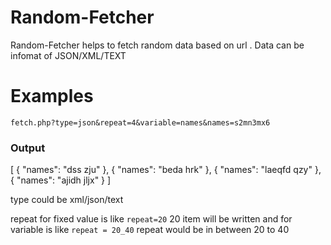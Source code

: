 # Random-Fetcher
Random-Fetcher helps to fetch random data based on url . Data can be infomat of JSON/XML/TEXT

# Examples

``` 
fetch.php?type=json&repeat=4&variable=names&names=s2mn3mx6
```
### Output

[
  {
    "names": "dss zju"
  },
  {
    "names": "beda hrk"
  },
  {
    "names": "laeqfd qzy"
  },
  {
    "names": "ajidh jljx"
  }
]

type could be xml/json/text

repeat for fixed value is like ```repeat=20```  20 item will be written and for variable is like ``` repeat = 20_40 ``` repeat would be in between 20 to 40

